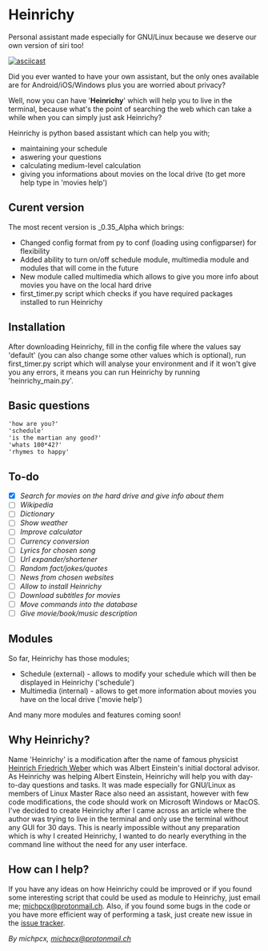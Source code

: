 # Heinrichy
Personal assistant made especially for GNU/Linux because we deserve our own version of siri too!


[![asciicast](https://asciinema.org/a/81946.png)](https://asciinema.org/a/81946)

Did you ever wanted to have your own assistant, but the only ones available are for Android/iOS/Windows plus you are
worried about privacy?

Well, now you can have '**Heinrichy**' which will help you to live in the terminal, because what's the point of searching the web which can take a while when you can simply just ask Heinrichy?

Heinrichy is python based assistant which can help you with;
- maintaining your schedule
- aswering your questions
- calculating medium-level calculation
- giving you informations about movies on the local drive (to get more help type in 'movies help')

## Curent version

The most recent version is _0.35_Alpha which brings:
- Changed config format from py to conf (loading using configparser) for flexibility
- Added ability to turn on/off schedule module, multimedia module and modules that will come in the future
- New module called multimedia which allows to give you more info about movies you have on the local hard drive
- first_timer.py script which checks if you have required packages installed to run Heinrichy


## Installation
After downloading Heinrichy, fill in the config file where the values say 'default' (you can also change some other
values which is optional), run first_timer.py script which will analyse your environment and if it won't
give you any errors, it means you can run Heinrichy by running 'heinrichy_main.py'.

## Basic questions
```
'how are you?'
'schedule'
'is the martian any good?'
'whats 100*42?'
'rhymes to happy'
```

## To-do
- [x] *Search for movies on the hard drive and give info about them*
- [ ] *Wikipedia*
- [ ] *Dictionary*
- [ ] *Show weather*
- [ ] *Improve calculator*
- [ ] *Currency conversion*
- [ ] *Lyrics for chosen song*
- [ ] *Url expander/shortener*
- [ ] *Random fact/jokes/quotes*
- [ ] *News from chosen websites*
- [ ] *Allow to install Heinrichy*
- [ ] *Download subtitles for movies*
- [ ] *Move commands into the database*
- [ ] *Give movie/book/music description*

## Modules 

So far, Heinrichy has those modules;
- Schedule (external) - allows to modify your schedule which will then be displayed in Heinrichy ('schedule')
- Multimedia (internal) - allows to get more information about movies you have on the local drive ('movie help')

And many more modules and features coming soon!

## Why Heinrichy?
Name 'Heinrichy' is a modification after the name of famous physicist [Heinrich Friedrich Weber](https://en.wikipedia.org/wiki/Heinrich_F._Weber) which was Albert Einstein's initial doctoral
advisor. As Heinrichy was helping Albert Einstein, Heinrichy will help you with day-to-day questions and tasks.
It was made especially for GNU/Linux as members of Linux Master Race also need an assistant, however with few
code modifications, the code should work on Microsoft Windows or MacOS. I've decided to create Heinrichy after
I came across an article where the author was trying to live in the terminal and only use the terminal without any GUI for
30 days. This is nearly impossible without any preparation which is why I created Heinrichy, I wanted to do
nearly everything in the command line without the need for any user interface.

## How can I help?
If you have any ideas on how Heinrichy could be improved or if you found some interesting
script that could be used as module to Heinrichy, just email me; michpcx@protonmail.ch. Also, if you found some
bugs in the code or you have more efficient way of performing a task, just create new issue in the [issue tracker](https://github.com/MichPCX/Heinrichy/issues).

*By michpcx, michpcx@protonmail.ch*
